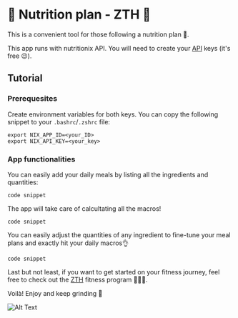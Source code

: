 # 🦖 Nutrition plan - ZTH 🦖

This is a convenient tool for those following a nutrition plan 💪.

This app runs with nutritionix API. You will need to create your [API](https://developer.nutritionix.com/admin) keys (it's free 😉).

## Tutorial
### Prerequesites
Create environment variables for both keys. You can copy the following snippet to your `.bashrc`/`.zshrc` file:

```
export NIX_APP_ID=<your_ID>
export NIX_API_KEY=<your_key>
```
### App functionalities

You can easily add your daily meals by listing all the ingredients and quantities:

`code snippet`

The app will take care of calcultating all the macros!

`code snippet`

You can easily adjust the quantities of any ingredient to fine-tune your meal plans and exactly hit your daily macros👌

`code snippet`

Last but not least, if you want to get started on your fitness journey, feel free to check out the [ZTH](https://raptorcoaching.pro/?ref=Ms9zfyaB_yaBS8) fitness program 🦖🇫🇷.

Voilà! Enjoy and keep grinding 💪

![Alt Text](https://media.giphy.com/media/v1.Y2lkPTc5MGI3NjExdzJ4ZDRkNTIyYmd6NWtyZTdtdTc0cjRhOW9zcTJtY2x4NHN3OTd2YyZlcD12MV9pbnRlcm5hbF9naWZfYnlfaWQmY3Q9Zw/2qsAllsYrcBsD5i0Zp/giphy.gif)

